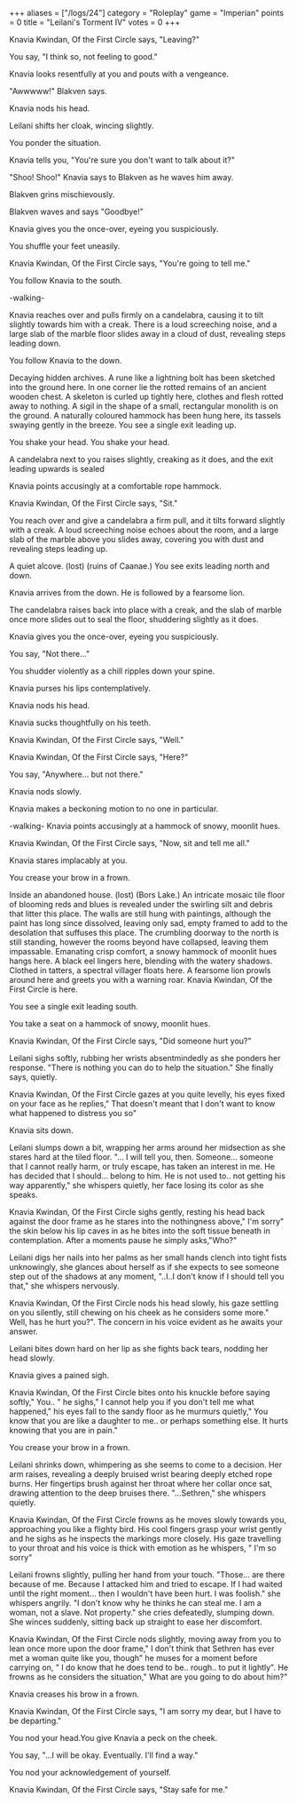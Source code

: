 +++
aliases = ["/logs/24"]
category = "Roleplay"
game = "Imperian"
points = 0
title = "Leilani's Torment IV"
votes = 0
+++

Knavia Kwindan, Of the First Circle says, "Leaving?"

You say, "I think so, not feeling to good."

Knavia looks resentfully at you and pouts with a vengeance.

"Awwwww!" Blakven says.

Knavia nods his head.

Leilani shifts her cloak, wincing slightly.

You ponder the situation.

Knavia tells you, "You're sure you don't want to talk about it?"

"Shoo! Shoo!" Knavia says to Blakven as he waves him away.

Blakven grins mischievously.

Blakven waves and says "Goodbye!"

Knavia gives you the once-over, eyeing you suspiciously.

You shuffle your feet uneasily.

Knavia Kwindan, Of the First Circle says, "You're going to tell me."

You follow Knavia to the south.

-walking-

Knavia reaches over and pulls firmly on a candelabra, causing it to tilt
slightly towards him with a creak. There is a loud screeching noise, and a
large slab of the marble floor slides away in a cloud of dust, revealing steps
leading down.

You follow Knavia to the down.

Decaying hidden archives.
A rune like a lightning bolt has been sketched into the ground here. In one
corner lie the rotted remains of an ancient wooden chest. A skeleton is curled
up tightly here, clothes and flesh rotted away to nothing. A sigil in the shape
of a small, rectangular monolith is on the ground. A naturally coloured hammock
has been hung here, its tassels swaying gently in the breeze.
You see a single exit leading up.

You shake your head.
You shake your head.

A candelabra next to you raises slightly, creaking as it does, and the exit
leading upwards is sealed

Knavia points accusingly at a comfortable rope hammock.

Knavia Kwindan, Of the First Circle says, "Sit."

You reach over and give a candelabra a firm pull, and it tilts forward slightly
with a creak. A loud screeching noise echoes about the room, and a large slab
of the marble above you slides away, covering you with dust and revealing steps
leading up.

A quiet alcove. (lost) (ruins of Caanae.)
You see exits leading north and down.

Knavia arrives from the down.
He is followed by a fearsome lion.

The candelabra raises back into place with a creak, and the slab of marble once
more slides out to seal the floor, shuddering slightly as it does.

Knavia gives you the once-over, eyeing you suspiciously.

You say, "Not there..."

You shudder violently as a chill ripples down your spine.

Knavia purses his lips contemplatively.

Knavia nods his head.

Knavia sucks thoughtfully on his teeth.

Knavia Kwindan, Of the First Circle says, "Well."

Knavia Kwindan, Of the First Circle says, "Here?"

You say, "Anywhere... but not there."

Knavia nods slowly.

Knavia makes a beckoning motion to no one in particular.

-walking-
Knavia points accusingly at a hammock of snowy, moonlit hues.

Knavia Kwindan, Of the First Circle says, "Now, sit and tell me all."

Knavia stares implacably at you.

You crease your brow in a frown.

Inside an abandoned house. (lost) (Bors Lake.)
An intricate mosaic tile floor of blooming reds and blues is revealed under the
swirling silt and debris that litter this place. The walls are still hung with
paintings, although the paint has long since dissolved, leaving only sad, empty
framed to add to the desolation that suffuses this place. The crumbling doorway
to the north is still standing, however the rooms beyond have collapsed,
leaving them impassable. Emanating crisp comfort, a snowy hammock of moonlit
hues hangs here. A black eel lingers here, blending with the watery shadows.
Clothed in tatters, a spectral villager floats here. A fearsome lion prowls
around here and greets you with a warning roar. Knavia Kwindan, Of the First
Circle is here.

You see a single exit leading south.

You take a seat on a hammock of snowy, moonlit hues.

Knavia Kwindan, Of the First Circle says, "Did someone hurt you?"

Leilani sighs softly, rubbing her wrists absentmindedly as she ponders her
response. "There is nothing you can do to help the situation." She finally
says, quietly.

Knavia Kwindan, Of the First Circle gazes at you quite levelly, his eyes fixed
on your face as he replies," That doesn't meant that I  don't want to know what
happened to distress you so"

Knavia sits down.

Leilani slumps down a bit, wrapping her arms around her midsection as she stares
hard at the tiled floor. "... I will tell you, then. Someone... someone that I
cannot really harm, or truly escape, has taken an interest in me. He has decided
that I should... belong to him. He is not used to.. not getting his way
apparently," she whispers quietly, her face losing its color as she speaks.

Knavia Kwindan, Of the First Circle sighs gently, resting his head back against
the door frame as he stares into the nothingness above," I'm sorry" the skin
below his lip caves in as he bites into the soft tissue beneath in
contemplation. After a moments pause he simply asks,"Who?"

Leilani digs her nails into her palms as her small hands clench into tight
fists unknowingly, she glances about herself as if she expects to see someone
step out of the shadows at any moment, "..I..I don't know if I should tell you
that," she whispers nervously.

Knavia Kwindan, Of the First Circle nods his head slowly, his gaze settling on
you silently, still chewing on his cheek as he considers some more." Well, has
he hurt you?". The concern in his voice evident as he awaits your answer.

Leilani bites down hard on her lip as she fights back tears,
nodding her head slowly.

Knavia gives a pained sigh.

Knavia Kwindan, Of the First Circle bites onto his knuckle before saying
softly," You.. " he sighs," I cannot help you if you don't tell me what
happened," his eyes fall to the sandy floor as he murmurs quietly," You know
that you are like a daughter to me.. or perhaps something else. It hurts
knowing that you are in pain."

You crease your brow in a frown.

Leilani shrinks down, whimpering as she seems to come to a decision. Her arm
raises, revealing a deeply bruised wrist bearing deeply etched rope burns.
Her fingertips brush against her throat where her collar once sat, drawing
attention to the deep bruises there. "...Sethren," she whispers quietly.

Knavia Kwindan, Of the First Circle frowns as he moves slowly towards you,
approaching you like a flighty bird. His cool fingers grasp your wrist gently
and he sighs as he inspects the markings more closely. His gaze travelling to
your throat and his voice is thick with emotion as he whispers, " I'm so
sorry"

Leilani frowns slightly, pulling her hand from your touch. "Those... are there
because of me. Because I attacked him and tried to escape. If I had waited until
the right moment... then I wouldn't have been hurt. I was foolish." she whispers
angrily. "I don't know why he thinks he can steal me. I am a woman, not a slave.
Not property." she cries defeatedly, slumping down. She winces suddenly, sitting
back up straight to ease her discomfort.

Knavia Kwindan, Of the First Circle nods slightly, moving away from you to lean
once more upon the door frame," I don't think that Sethren has ever met a woman
quite like you, though" he muses for a moment before carrying on, " I do know
that he does tend to be.. rough.. to put it lightly". He frowns as he considers
the situation," What are you going to do about him?"

Knavia creases his brow in a frown.

Knavia Kwindan, Of the First Circle says, "I am sorry my dear, but I have to be
departing."

You nod your head.You give Knavia a peck on the cheek.

You say, "...I will be okay. Eventually. I'll find a way."

You nod your acknowledgement of yourself.

Knavia Kwindan, Of the First Circle says, "Stay safe for me."

